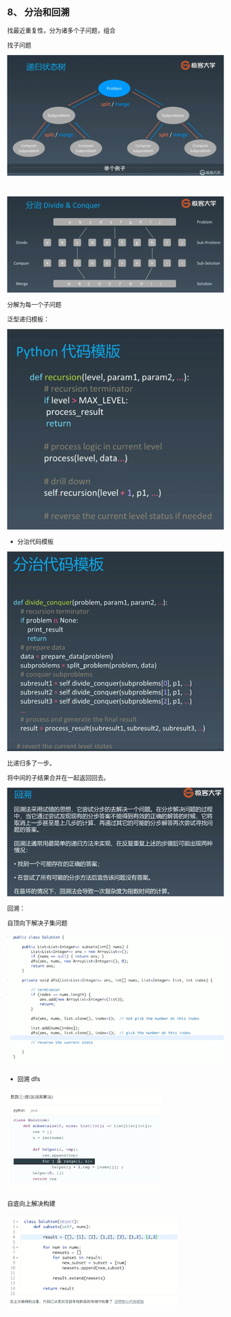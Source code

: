 ## 8、 分治和回溯

找最近重复性，分为诸多个子问题，组合

找子问题

![image-20210330130616523](img/image-20210330130616523.png)

​		

![image-20210330130905898](img/image-20210330130905898.png) 

分解为每一个子问题



泛型递归模板：

![image-20210330131403908](img/image-20210330131403908.png)



- 分治代码模板

![image-20210330131604956](img/image-20210330131604956.png)

比递归多了一步。

将中间的子结果合并在一起返回回去。

![image-20210330133057448](img/image-20210330133057448.png)

回溯：

自顶向下解决子集问题

![image-20210330141250795](img/image-20210330141250795.png) 

- 回溯 dfs

![image-20210330142518970](img/image-20210330142518970.png)

自底向上解决构建

 ![image-20210330142314387](img/image-20210330142314387.png)